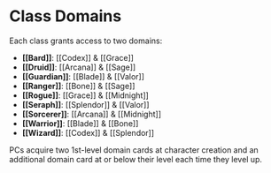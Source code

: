 # Class Domains

Each class grants access to two domains:

- **[[Bard]]**: [[Codex]] & [[Grace]]
- **[[Druid]]**: [[Arcana]] & [[Sage]]
- **[[Guardian]]**: [[Blade]] & [[Valor]]
- **[[Ranger]]**: [[Bone]] & [[Sage]]
- **[[Rogue]]**: [[Grace]] & [[Midnight]]
- **[[Seraph]]**: [[Splendor]] & [[Valor]]
- **[[Sorcerer]]**: [[Arcana]] & [[Midnight]]
- **[[Warrior]]**: [[Blade]] & [[Bone]]
- **[[Wizard]]**: [[Codex]] & [[Splendor]]

PCs acquire two 1st-level domain cards at character creation and an additional domain card at or below their level each time they level up.